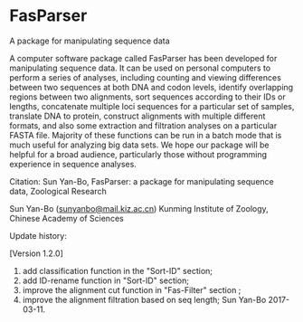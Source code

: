 # FasParser
A package for manipulating sequence data

A computer software package called FasParser has been developed for manipulating sequence data. It can be used on personal computers to perform a series of analyses, including counting and viewing differences between two sequences at both DNA and codon levels, identify overlapping regions between two alignments, sort sequences according to their IDs or lengths, concatenate multiple loci sequences for a particular set of samples, translate DNA to protein, construct alignments with multiple different formats, and also some extraction and filtration analyses on a particular FASTA file. Majority of these functions can be run in a batch mode that is much useful for analyzing big data sets. We hope our package will be helpful for a broad audience, particularly those without programming experience in sequence analyses. 

Citation:
Sun Yan-Bo, FasParser: a package for manipulating sequence data, Zoological Research


Sun Yan-Bo (sunyanbo@mail.kiz.ac.cn)
Kunming Institute of Zoology, Chinese Academy of Sciences


Update history:

[Version 1.2.0]
1. add classification function in the "Sort-ID" section;
2. add ID-rename function in "Sort-ID" section;
3. improve the alignment cut function in "Fas-Filter" section ;
4. improve the alignment filtration based on seq length;
Sun Yan-Bo
2017-03-11.
